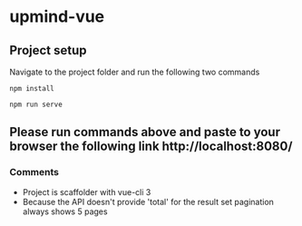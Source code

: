 # upmind-vue

## Project setup
Navigate to the project folder and run the following two commands
```
npm install
```
```
npm run serve
```

## Please run commands above and paste to your browser the following link http://localhost:8080/

### Comments
* Project is scaffolder with vue-cli 3
* Because the API doesn't provide 'total' for the result set pagination always shows 5 pages
